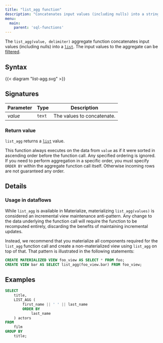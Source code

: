 ```yaml
---
title: "list_agg function"
description: "Concatenates input values (including nulls) into a string."
menu:
  main:
    parent: 'sql-functions'
---
```


The `list_agg(value, delimiter)` aggregate function concatenates
input values (including nulls) into a [`list`](/sql/types/list).
The input values to the aggregate can be [filtered](../filters).

## Syntax

{{< diagram "list-agg.svg" >}}

## Signatures

Parameter | Type | Description
----------|------|------------
_value_    | `text`  | The values to concatenate.

### Return value

`list_agg` returns a [`list`](/sql/types/list) value.

This function always executes on the data from `value` as if it were sorted in ascending order before the function call. Any specified ordering is
ignored. If you need to perform aggregation in a specific order, you must specify `ORDER BY` within the aggregate function call itself. Otherwise incoming rows are not guaranteed any order.

## Details

### Usage in dataflows

While `list_agg` is available in Materialize, materializing `list_agg(values)`
is considered an incremental view maintenance anti-pattern. Any change to the data
underlying the function call will require the function to be recomputed entirely,
discarding the benefits of maintaining incremental updates.

Instead, we recommend that you materialize all components required for the
`list_agg` function call and create a non-materialized view using `list_agg`
on top of that. That pattern is illustrated in the following statements:

```sql
CREATE MATERIALIZED VIEW foo_view AS SELECT * FROM foo;
CREATE VIEW bar AS SELECT list_agg(foo_view.bar) FROM foo_view;
```

## Examples

```sql
SELECT
    title,
    LIST_AGG (
        first_name || ' ' || last_name
        ORDER BY
            last_name
    ) actors
FROM
    film
GROUP BY
    title;
```
